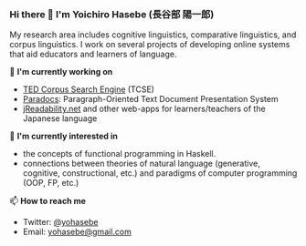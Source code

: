 ### Hi there 👋 I'm Yoichiro Hasebe (長谷部 陽一郎) 

My research area includes cognitive linguistics, comparative linguistics, and corpus linguistics. I work on several projects of developing online systems that aid educators and learners of language.

🔭 **I'm currently working on**

- [TED Corpus Search Engine](https://yohasebe.com/tcse) (TCSE)
- [Paradocs](https://yohasebe.com/paradocs): Paragraph-Oriented Text Document Presentation System
- [jReadability.net](https://jreadability.net) and other web-apps for learners/teachers of the Japanese language

🌱 **I'm currently interested in**

- the concepts of functional programming in Haskell.
- connections between theories of natural language (generative, cognitive, constructional, etc.) and paradigms of computer programming (OOP, FP, etc.)

📫 **How to reach me**

- Twitter: [@yohasebe](https://twitter.com/yohasebe)
- Email: [yohasebe@gmail.com](mailto:yohasebe@gmail.com)


